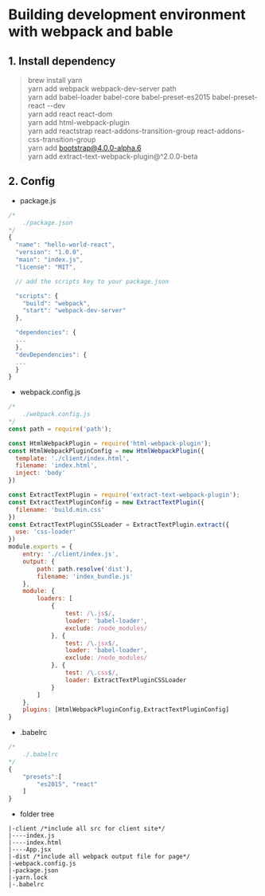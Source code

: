 # Building development environment with webpack and bable
## 1. Install dependency    

  > brew install yarn  
  > yarn add webpack webpack-dev-server path  
  > yarn add babel-loader babel-core babel-preset-es2015 babel-preset-react --dev  
  > yarn add react react-dom  
  > yarn add html-webpack-plugin   
  > yarn add reactstrap react-addons-transition-group react-addons-css-transition-group  
  > yarn add bootstrap@4.0.0-alpha.6  
  > yarn add extract-text-webpack-plugin@^2.0.0-beta

## 2. Config 

* package.js
```js
/*
    ./package.json
*/
{
  "name": "hello-world-react",
  "version": "1.0.0",
  "main": "index.js",
  "license": "MIT",

  // add the scripts key to your package.json

  "scripts": {
    "build": "webpack",
    "start": "webpack-dev-server"
  },

  "dependencies": {
  ...
  },
  "devDependencies": {
  ...
  }
}

```
* webpack.config.js
```js
/*
    ./webpack.config.js
*/
const path = require('path');

const HtmlWebpackPlugin = require('html-webpack-plugin');
const HtmlWebpackPluginConfig = new HtmlWebpackPlugin({
  template: './client/index.html',
  filename: 'index.html',
  inject: 'body'
})

const ExtractTextPlugin = require('extract-text-webpack-plugin');
const ExtractTextPluginConfig = new ExtractTextPlugin({
  filename: 'build.min.css'
})
const ExtractTextPluginCSSLoader = ExtractTextPlugin.extract({
  use: 'css-loader'
})
module.exports = {
    entry: './client/index.js',
    output: {
        path: path.resolve('dist'),
        filename: 'index_bundle.js'
    },
    module: {
        loaders: [
            {
                test: /\.js$/,
                loader: 'babel-loader',
                exclude: /node_modules/
            }, {
                test: /\.jsx$/,
                loader: 'babel-loader',
                exclude: /node_modules/
            }, {
                test: /\.css$/,
                loader: ExtractTextPluginCSSLoader
            }
        ]
    },
    plugins: [HtmlWebpackPluginConfig,ExtractTextPluginConfig]
}

```

* .babelrc
```js
/* 
    ./.babelrc
*/  
{
    "presets":[
        "es2015", "react"
    ]
}
```

* folder tree 
```
|-client /*include all src for client site*/
|----index.js
|----index.html
|----App.jsx
|-dist /*include all webpack output file for page*/
|-webpack.config.js
|-package.json
|-yarn.lock
|-.babelrc
```
